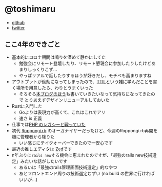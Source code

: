 # @toshimaru

* [github](https://github.com/toshimaru)
* [twitter](https://twitter.com/toshimaru_e/)

## ここ4年のできごと

- 基本的にコロナ期間は鳴りを潜めて静かにしてた
  - 勉強会にリモート登壇したり、リモート懇親会に参加したりしたけどあまりしっくりこず...
  - やっぱリアルで話したりするほうが好きだし、モチベも高まりますね
- アウトプットが億劫になってしまったので、[TTIL](https://til.toshimaru.net/)という雑に学んだことを書く場所を用意したら、わりとうまくいった
  - そろそろ[本ブログのほう](https://blog.toshimaru.net/)も書いていきたいなって気持ちになってきたので とりあえずデザインリニューアルしておいた
- Rustに入門した
  - Goよりは表現力が高くて、これはこれでアリ
  - 速さ is 正義
- 仕事では[PHP のレガシーと戦っていた](https://speakerdeck.com/toshimaru/legacy-php-app-migration)
- 初代 [Roppongi.rb](https://roppongirb.connpass.com/) のオーガナイザーだったけど、今週のRoppongi.rb再開を機に管理者から降りた
  - いい感じにテイクオーバーできたので一安心です
- 最近の推しエディタは [Zed](https://zed.dev/)です
- n年ぶりに`rails new`する機会に恵まれたのですが、「最強のrails new技術選定」みたいな話がしたいです
  - あるいは「最強のrails管理画面技術選定」的なやつ
  - あとフロントエンド周りの技術選定むずい (no build の世界に行ければいいが...)
